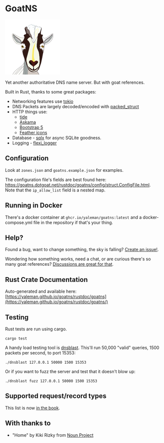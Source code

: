 # GoatNS

![GoatNS Logo](./static_files/img/apple-touch-icon.png)

Yet another authoritative DNS name server. But with goat references.

Built in Rust, thanks to some great packages:

- Networking features use [tokio](https://crates.io/crates/tokio)
- DNS Packets are largely decoded/encoded with [packed_struct](https://crates.io/crates/packed_struct)
- HTTP things use:
  - [tide](https://crates.io/crates/tide)
  - [Askama](https://crates.io/crates/askama)
  - [Bootstrap 5](https://getbootstrap.com)
  - [Feather icons](https://feathericons.com)
- Database - [sqlx](https://crates.io/crates/sqlx) for async SQLite goodness.
- Logging - [flexi_logger](https://crates.io/crates/flexi_logger)

## Configuration

Look at `zones.json` and `goatns.example.json` for examples.

The configuration file's fields are best found here: <https://goatns.dotgoat.net/rustdoc/goatns/config/struct.ConfigFile.html>. Note that the `ip_allow_list` field is a nested map.

## Running in Docker

There's a docker container at `ghcr.io/yaleman/goatns:latest` and a docker-compose.yml file in the repository if that's your thing.

## Help?

Found a bug, want to change something, the sky is falling? [Create an issue!](https://github.com/yaleman/goatns/issues/new).

Wondering how something works, need a chat, or are curious there's so many goat references? [Discussions are great for that](https://github.com/yaleman/goatns/discussions).

## Rust Crate Documentation

Auto-generated and available here: [https://yaleman.github.io/goatns/rustdoc/goatns](https://yaleman.github.io/goatns/rustdoc/goatns/)

## Testing

Rust tests are run using cargo.

```shell
cargo test
```

A handy load testing tool is [dnsblast](https://github.com/jedisct1/dnsblast). This'll run 50,000 "valid" queries, 1500 packets per second, to port 15353:

```shell
./dnsblast 127.0.0.1 50000 1500 15353
```

Or if you want to fuzz the server and test that it doesn't blow up:

```shell
./dnsblast fuzz 127.0.0.1 50000 1500 15353
```

## Supported request/record types

This list is now [in the book](https://goatns.dotgoat.net/rrtypes.html).

## With thanks to

- "Home" by Kiki Rizky from [Noun Project](https://thenounproject.com/browse/icons/term/home/)
